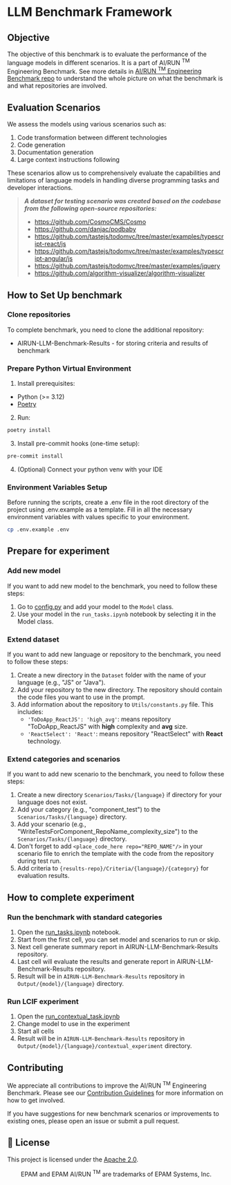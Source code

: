 # LLM Benchmark Framework

## Objective

The objective of this benchmark is to evaluate the performance of the language models in different scenarios. It is a part of AI/RUN <sup>TM</sup> Engineering Benchmark. See more details
in [AI/RUN <sup>TM</sup> Engineering Benchmark repo](https://github.com/epam/AIRUN-Engineering-Benchmark) to understand the whole picture on what the benchmark is and what repositories are involved.

## Evaluation Scenarios

We assess the models using various scenarios such as:

1. Code transformation between different technologies
2. Code generation
3. Documentation generation
4. Large context instructions following

These scenarios allow us to comprehensively evaluate the capabilities and limitations of language models in handling diverse programming tasks and developer interactions.

> _**A dataset for testing scenario was created based on the codebase from the following open-source repositories:**_
> - https://github.com/CosmoCMS/Cosmo
> - https://github.com/danjac/podbaby
> - https://github.com/tastejs/todomvc/tree/master/examples/typescript-react/js
> - https://github.com/tastejs/todomvc/tree/master/examples/typescript-angular/js
> - https://github.com/tastejs/todomvc/tree/master/examples/jquery
> - https://github.com/algorithm-visualizer/algorithm-visualizer

## How to Set Up benchmark

### Clone repositories

To complete benchmark, you need to clone the additional repository:

- AIRUN-LLM-Benchmark-Results - for storing criteria and results of benchmark

### Prepare Python Virtual Environment

1. Install prerequisites:
- Python (>= 3.12)
- [Poetry](https://python-poetry.org/)

2. Run:
  ```bash
  poetry install
  ```

3. Install pre-commit hooks (one-time setup):
  ```bash
  pre-commit install
  ```

4. (Optional) Connect your python venv with your IDE

### Environment Variables Setup

Before running the scripts, create a .env file in the root directory of the project using .env.example as a template. Fill in all the necessary environment variables with values specific to your
environment.

```bash 
cp .env.example .env
```

## Prepare for experiment

### Add new model

If you want to add new model to the benchmark, you need to follow these steps:

1. Go to [config.py](Utils/llm/config.py) and add your model to the `Model` class.
2. Use your model in the `run_tasks.ipynb` notebook by selecting it in the Model class.

### Extend dataset

If you want to add new language or repository to the benchmark, you need to follow these steps:

1. Create a new directory in the `Dataset` folder with the name of your language (e.g., "JS" or "Java").
2. Add your repository to the new directory. The repository should contain the code files you want to use in the prompt.
3. Add information about the repository to `Utils/constants.py` file. This includes:
    - `'ToDoApp_ReactJS': 'high_avg'`: means repository "ToDoApp_ReactJS" with **high** complexity and **avg** size.
    - `'ReactSelect': 'React'`: means repository "ReactSelect" with **React** technology.

### Extend categories and scenarios

If you want to add new scenario to the benchmark, you need to follow these steps:

1. Create a new directory `Scenarios/Tasks/{language}` if directory for your language does not exist.
2. Add your category (e.g., "component_test") to the `Scenarios/Tasks/{language}` directory.
3. Add your scenario (e.g., "WriteTestsForComponent_RepoName_complexity_size") to the `Scenarios/Tasks/{language}` directory.
4. Don't forget to add `<place_code_here repo="REPO_NAME"/>` in your scenario file to enrich the template with the code from the repository during test run.
5. Add criteria to `{results-repo}/Criteria/{language}/{category}` for evaluation results.

## How to complete experiment

### Run the benchmark with standard categories

1. Open the [run_tasks.ipynb](run_tasks.ipynb) notebook.
2. Start from the first cell, you can set model and scenarios to run or skip.
3. Next cell generate summary report in AIRUN-LLM-Benchmark-Results repository.
4. Last cell will evaluate the results and generate report in AIRUN-LLM-Benchmark-Results repository.
5. Result will be in `AIRUN-LLM-Benchmark-Results` repository in `Output/{model}/{language}` directory.

### Run LCIF experiment

1. Open the [run_contextual_task.ipynb](run_contextual_task.ipynb)
2. Change model to use in the experiment
3. Start all cells
4. Result will be in `AIRUN-LLM-Benchmark-Results` repository in `Output/{model}/{language}/contextual_experiment` directory.

## Contributing

We appreciate all contributions to improve the AI/RUN <sup>TM</sup> Engineering Benchmark. Please see
our [Contribution Guidelines](CONTRIBUTING.md) for more information on how to get involved.

If you have suggestions for new benchmark scenarios or improvements to existing ones, please open an issue or submit a pull request.

## 📄 License

This project is licensed under the [Apache 2.0](/LICENSE).

<p align="center">
  EPAM and EPAM AI/RUN <sup>TM</sup> are trademarks of EPAM Systems, Inc. 
</p>

